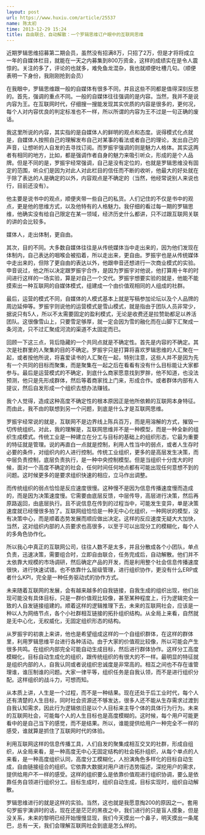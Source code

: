 ```yaml
---
layout: post
url: https://www.huxiu.com/article/25537
name: 陈太初
time: 2013-12-29 15:24
title: 自由联合、自动解散：一个罗辑思维订户眼中的互联网思维
---
```

近期罗辑思维招募第二期会员，虽然没有招满8万，只招了2万，但是才将将成立一年的自媒体栏目，就能在一天之内募集到800万资金，这样的成绩实在是令人震惊的。关注的多了，评论的也就多，难免鱼龙混杂，我也就顺便吐槽几句。（顺便表明一下身份，我刚刚抢到会员）

在我眼中，罗辑思维跟一般的自媒体有很多不同，并且这些不同都是值得深刻反思的。首先，强调的重点不同。一般的自媒体往往强调的是内容。当然，我并不是说内容为王。在互联网时代，仔细搜一搜能发现其实优质的内容是很多的，更何况，每个人对内容优良的判定标准也不一样，所以所谓的内容为王不过是一句正确的废话。

我这里所说的内容，其实指的是自媒体人的鲜明的观点和态度。说得模式化点就是，自媒体人按照自己的理解发布自己对某事的看法或者自己的理论，发出自己的声音，让想听的人自发的去寻找订阅。而罗振宇强调的则是魅力人格体。其实这两者有相同的地方，比如，都是强调作者自身的魅力来吸引听众，形成的是个人品牌。但是不同的是，罗振宇经常强调，自己是没有定位的，也就是罗辑思维没有固定的范围，听众们是因为对此人对此栏目的信任而不断的收听，他最大的好处就在于除了表达的人是确定的以外，内容观点是不确定的（当然，他经常说别人来说也行，目前还没有）。

他主要是说书中的观点，顺便夹带一些自己的私货。人们记住的不仅是书中的观点，更是他的思维方式，以及他特有的人格魅力。我仔细的看过每一期的罗辑思维，他确实没有给自己限定在某一领域，经济历史什么都讲，只不过跟互联网关联的讲的会比较多。

媒体人，走出体制，更自由。

其次，目的不同。大多数自媒体往往是从传统媒体当中走出来的，因为他们发现在体制内，自己表达的咽喉会被掐着，所以走出来，更自由。罗振宇也是从传统媒体中走出来的，但除了更自由的表达以外，他跟申音还想进行一次商业模式的实验。申音说过，他之所以决定跟罗振宇合作，是因为罗振宇对他说，他打算用十年的时间进行这样的一场实验，算是对自己一个交代。罗振宇想要实验的就是，他能不能摸索出一种互联网的自媒体模式，组建成一个由价值观相同的人组成的社群。

最后，运营的模式不同，自媒体的人模式基本上就是写稿参加论坛以及个人品牌的周边延伸等。罗振宇则说他的运营模式是雪山模式，就是指由于团队人员非常少，据说只有5人，所以不太需要固定的盈利模式，无论是收费还是拉赞助都足以养活团队。这很像雪山上，只要雪足够厚，就一定会因为雪的融化而在山脚下汇聚成一条河流，只不过汇聚成河流的渠道不太固定而已。

回顾一下这三点，背后隐藏的一个共同点就是不确定性。首先是内容的不确定。其次是社群里的人聚集的目的不确定。罗振宇只是打算将喜欢罗辑思维的人汇聚在一起，或者按他所说，将喜爱读书的人汇聚在一起，特别注意，这些人并不是因为先有一个共同的目标而聚集，而是聚集在一起之后在看看有没有什么目标能让大家都参与。最后是运营模式的不确定，到底什么商家愿意找到罗胖，他不知道，也没法预测，他只是先形成群体，然后等着商家找上门来，形成合作。或者群体内部有人提议，然后自发形成一个组织去想办法赚钱。

我个人觉得，造成这种高度不确定性的根本原因正是他所依赖的互联网本身特征。而由此，我不由的联想到另一个问题，到底是什么才是互联网思维。

罗振宇经常说的就是，互联网不是边界线上陈兵百万，而是用溶解的方式，摧毁一切传统组织。对此，我的理解是，互联网思维并不是一种模型，而是一种全新的组织生成模式。传统工业是一种建立在分工与目标的基础上的组织形态，它最为重要的特征就是管理。说的再直白一点就是控制，利用人性当中的弱点，或者人生存时必要的条件，对组织内的人进行控制。传统工业组织，更多的是高层发生决策，而中层负责控制，底层负责执行，是一种中央控制模型。但是当组织十分庞大的时候，面对一个高度不确定的社会，任何时间任何地点都有可能出现任何意想不到的问题。这时候更多的是要求组织快速的相应，立马作出调整。

而传统组织的弱点恰恰是反应速度很慢。这种慢不是因为信息传播速度慢而造成的，而是因为决策速度慢。它需要由底层反馈，中层传导，高层进行决策，然后再原路返回，由底层执行。且不说信息在传到的过程当中，可能发生变异，单是决策速度就已经慢很多拍了。互联网组恰恰是一种无中心化组织，一种网状的模型，没有决策中心，而是顺着态势发展而顺应做出决定。这样的反应速度无疑大大加快，当然，这对组织内部的人员要求也高很多，以至于可以出现分工的模糊化，每个人的多角色协作化。

所以我心中真正的互联网公司，往往人数不是太多，并且分散成各个小团队，单点负责，迅速决策，需要组合时，立即自由联合，任务完成后，自动解散。他们并不太依靠大规模的市场调研，然后确定产品的开发，而是利用整个社会信息传播速度很快，进行快速试错。也不依靠什么层级管理，进行组织协作，更没有什么ERP或者什么KPI，完全是一种任务驱动式的协作方式。

未来随着互联网的发展，会有越来越多的自我链接，自我生成的组织出现，他们出现可能没有具体目标，只是一群价值观比较像，甚至某种程度上，行为逻辑完全一致的人自发链接组建的。顺着这样的逻辑推理下去，未来的互联网社会，应该是一种以人为网络节点，各个小社群相互链接的拓扑组织结构。从全局上来看，自然就是无中心化，无权威化，无固定组织形态的结构。

从罗振宇的初衷上来讲，他也是希望组成这样的一个自组织群体，在这样的群体里，利用罗辑思维平台进行各种活动。由于大家的价值观比较像，所以可能会产生很多共鸣。在组织内部完全可能自动生成目标，然后进行群体协作。这样分工高度模糊化，目标自动生成化的组织，跟传统组织的有很大的不一样。最明显的特征就是组织内部的人，自我认同或者说组织忠诚度是非常高的。相互之间也不存在谁管理谁，谁压制谁的问题。大家一律平等，组织任务是自我认领，而不是进行组织分配。这样组织的战斗力，可想而知。

从本质上讲，人生是一个过程，而不是一种结果。现在还处于后工业时代，每个人还有清楚的人生目标，同时社会资源还不够发达，很多人还不能从生存需求过渡到自我认知需求，因此行为逻辑依旧是以个人目标来主导个体的具体行为行为。未来的互联网社会，可能每个人的人生目标也是高度模糊的。这时候，每个用户可能更看中的是自己当下的感觉，而不是结果。所以，谁能提供给用户一种完全不一样的感受，谁就算是抓住了互联网时代的体验。

利用互联网这样的信息传播工具，人们自发的聚集成相互交叉的社群，形成自组织，从全局来看，是一种高度无中心无固定结构的社会拓扑组织，从每个单点的人来看，是一种高度组织认同，高度分工模糊化，人扮演角色多样化的目标自动生成，自由链接组合的组织。它依靠大数据对用户进行态势描述，深挖用户的需求，提供给用户不一样的感受。这样的组织要么是依靠价值观进行组织协调，要么是依靠任务自领进行组织分工。目标生成时，组织自动生成，目标实现时，组织自动解散。

罗辑思维进行的就是这样的实验。当然，这也就是我愿意掏200的原因之一。套用句罗振宇演讲时的话，现在还是茫茫的黑夜之中，我们进行的只是盲人摸象，但是没关系，未来的黎明已经开始慢慢显现，我们今天摸出一个鼻子，明天摸出一条尾巴，总有一天，我们会理解互联网社会到底是怎么样的。

